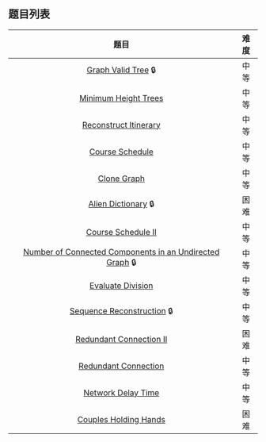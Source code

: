 ## 题目列表  
| 题目 | 难度 |  
|:---:|:---:|  
| [Graph Valid Tree](graph-valid-tree/question.md) :lock: | 中等 |   
| [Minimum Height Trees](minimum-height-trees/question.md) | 中等 |   
| [Reconstruct Itinerary](reconstruct-itinerary/question.md) | 中等 |   
| [Course Schedule](course-schedule/question.md) | 中等 |   
| [Clone Graph](clone-graph/question.md) | 中等 |   
| [Alien Dictionary](alien-dictionary/question.md) :lock: | 困难 |   
| [Course Schedule II](course-schedule-ii/question.md) | 中等 |   
| [Number of Connected Components in an Undirected Graph](number-of-connected-components-in-an-undirected-graph/question.md) :lock: | 中等 |   
| [Evaluate Division](evaluate-division/question.md) | 中等 |   
| [Sequence Reconstruction](sequence-reconstruction/question.md) :lock: | 中等 |   
| [Redundant Connection II](redundant-connection-ii/question.md) | 困难 |   
| [Redundant Connection](redundant-connection/question.md) | 中等 |   
| [Network Delay Time](network-delay-time/question.md) | 中等 |   
| [Couples Holding Hands](couples-holding-hands/question.md) | 困难 |   
